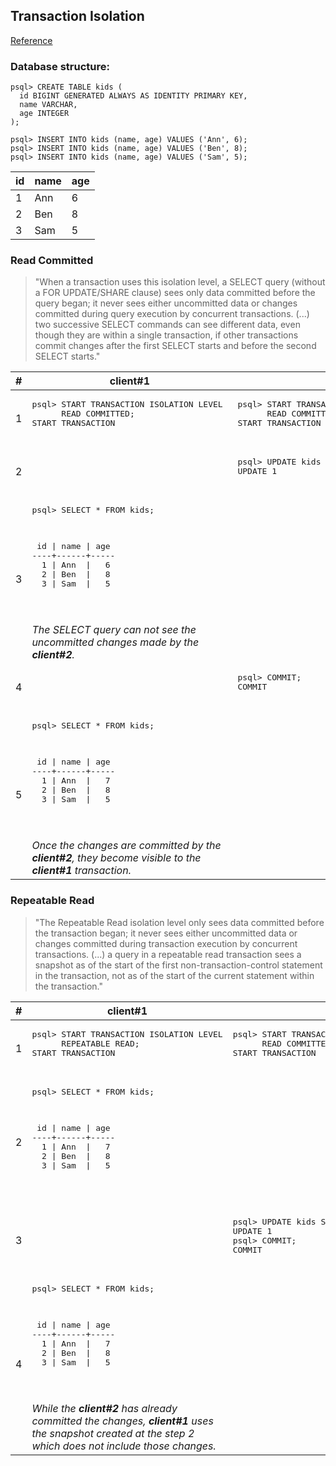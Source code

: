 ## Transaction Isolation

[Reference](https://www.postgresql.org/docs/current/transaction-iso.html)

### Database structure:

```
psql> CREATE TABLE kids (  
  id BIGINT GENERATED ALWAYS AS IDENTITY PRIMARY KEY,  
  name VARCHAR,  
  age INTEGER  
);

psql> INSERT INTO kids (name, age) VALUES ('Ann', 6);   
psql> INSERT INTO kids (name, age) VALUES ('Ben', 8);
psql> INSERT INTO kids (name, age) VALUES ('Sam', 5);
```
  
| id      | name | age |
| ----------- | ----------- | ----------- |
|1|Ann|6|
|2|Ben|8|  
|3|Sam|5| 


### Read Committed

> "When a transaction uses this isolation level, a SELECT query (without a FOR UPDATE/SHARE clause) sees only data committed before the query began; it never sees either uncommitted data or changes committed during query execution by concurrent transactions. (...) two successive SELECT commands can see different data, even though they are within a single transaction, if other transactions commit changes after the first SELECT starts and before the second SELECT starts."

<table>
  <thead>
    <th>#</th>
    <th>client#1</th>
    <th>client#2</th>
  </thead>
  <tbody>
  <tr>
    <td>1</td>
    <td>
      <pre>
psql> START TRANSACTION ISOLATION LEVEL 
      READ COMMITTED;
START TRANSACTION
      </pre>
    </td>
    <td>
      <pre>
psql> START TRANSACTION ISOLATION LEVEL 
      READ COMMITTED;
START TRANSACTION
      </pre>
    </td>
  </tr>
  <tr>
    <td>2</td>
    <td></td>
    <td>
      <pre>
psql> UPDATE kids SET age=7 WHERE name='Ann';
UPDATE 1
      </pre>
    </td>
  </tr>
  <tr>
    <td>3</td>
    <td>
      <pre>
psql> SELECT * FROM kids;

<p>
 id | name | age
----+------+-----
  1 | Ann  |   6
  2 | Ben  |   8
  3 | Sam  |   5
</p>
    </pre>
    <i>The SELECT query can not see the uncommitted changes made by the <b>client#2</b>.</i>
    </td>
    <td></td>
  </tr>
  <tr>
    <td>4</td>
    <td></td>
    <td>
      <pre>
psql> COMMIT;
COMMIT
      </pre>
    </td>
  </tr>
  <tr>
    <td>5</td>
    <td>
      <pre>
psql> SELECT * FROM kids;

<p>
 id | name | age
----+------+-----
  1 | Ann  |   7
  2 | Ben  |   8
  3 | Sam  |   5
</p>
    </pre>
    <i>Once the changes are committed by the <b>client#2</b>, they become visible to the <b>client#1</b> transaction.</i>
    </td>
    <td></td>
  </tr>
  </tbody>
</table>

### Repeatable Read

> "The Repeatable Read isolation level only sees data committed before the transaction began; it never sees either uncommitted data or changes committed during transaction execution by concurrent transactions. (...) a query in a repeatable read transaction sees a snapshot as of the start of the first non-transaction-control statement in the transaction, not as of the start of the current statement within the transaction."

<table>
  <thead>
    <th>#</th>
    <th>client#1</th>
    <th>client#2</th>
  </thead>
  <tbody>
  <tr>
    <td>1</td>
    <td>
      <pre>
psql> START TRANSACTION ISOLATION LEVEL
      REPEATABLE READ;
START TRANSACTION
      </pre>
    </td>
    <td>
      <pre>
psql> START TRANSACTION ISOLATION LEVEL
      READ COMMITTED;
START TRANSACTION
      </pre>
    </td>
  </tr>
  <tr>
    <td>2</td>
    <td>
        <pre>
psql> SELECT * FROM kids;

<p>
 id | name | age
----+------+-----
  1 | Ann  |   7
  2 | Ben  |   8
  3 | Sam  |   5
</p>
    </pre>
    </td>
    <td></td>
  </tr>
    <td>3</td>
    <td></td>
    <td>
      <pre>
psql> UPDATE kids SET age=12 WHERE name='Ben';
UPDATE 1
psql> COMMIT;
COMMIT
      </pre>
    </td>
  </tr>
  <tr>
    <td>4</td>
    <td>
      <pre>
psql> SELECT * FROM kids;

<p>
 id | name | age
----+------+-----
  1 | Ann  |   7
  2 | Ben  |   8
  3 | Sam  |   5
</p>
    </pre>
      <i>While the <b>client#2</b> has already committed the changes, <b>client#1</b> uses the snapshot created at the step 2 which does not include those changes.</i>
    </td>
    <td></td>
  </tr>
  </tbody>
</table>
